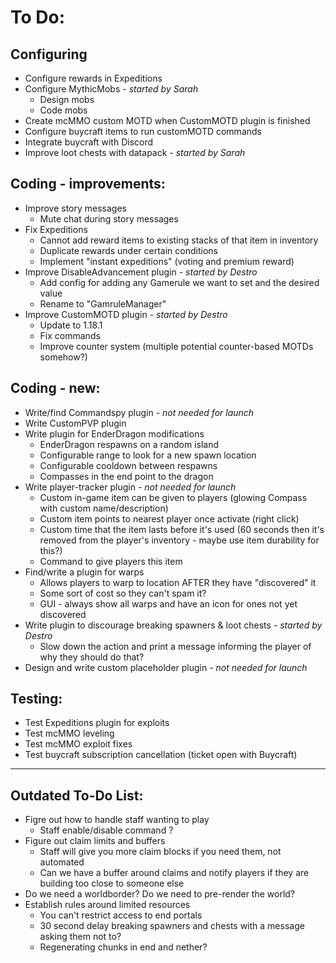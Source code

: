 # To Do:

## Configuring
- Configure rewards in Expeditions
- Configure MythicMobs _- started by Sarah_
    - Design mobs
    - Code mobs
- Create mcMMO custom MOTD when CustomMOTD plugin is finished
- Configure buycraft items to run customMOTD commands
- Integrate buycraft with Discord
- Improve loot chests with datapack _- started by Sarah_

## Coding - improvements:

- Improve story messages
    - Mute chat during story messages
- Fix Expeditions
    - Cannot add reward items to existing stacks of that item in inventory
    - Duplicate rewards under certain conditions
    - Implement "instant expeditions" (voting and premium reward)
- Improve DisableAdvancement plugin _- started by Destro_
    - Add config for adding any Gamerule we want to set and the desired value
    - Rename to "GamruleManager"
- Improve CustomMOTD plugin _- started by Destro_
    - Update to 1.18.1
    - Fix commands
    - Improve counter system (multiple potential counter-based MOTDs somehow?)

## Coding - new:
- Write/find Commandspy plugin _- not needed for launch_
- Write CustomPVP plugin
- Write plugin for EnderDragon modifications
    - EnderDragon respawns on a random island
    - Configurable range to look for a new spawn location
    - Configurable cooldown between respawns
    - Compasses in the end point to the dragon
- Write player-tracker plugin _- not needed for launch_
    - Custom in-game item can be given to players (glowing Compass with custom name/description)
    - Custom item points to nearest player once activate (right click)
    - Custom time that the item lasts before it's used (60 seconds then it's removed from the player's inventory - maybe use item durability for this?)
    - Command to give players this item
- Find/write a plugin for warps
    - Allows players to warp to location AFTER they have "discovered" it
    - Some sort of cost so they can't spam it?
    - GUI - always show all warps and have an icon for ones not yet discovered
- Write plugin to discourage breaking spawners & loot chests _- started by Destro_
    - Slow down the action and print a message informing the player of why they should do that?
- Design and write custom placeholder plugin _- not needed for launch_
 
## Testing:

- Test Expeditions plugin for exploits
- Test mcMMO leveling
- Test mcMMO exploit fixes
- Test buycraft subscription cancellation (ticket open with Buycraft)

--------------------


## Outdated To-Do List:

- Figre out how to handle staff wanting to play
    - Staff enable/disable command ? 
- Figure out claim limits and buffers
    - Staff will give you more claim blocks if you need them, not automated
    - Can we have a buffer around claims and notify players if they are building too close to someone else
- Do we need a worldborder? Do we need to pre-render the world? 
- Establish rules around limited resources
    - You can't restrict access to end portals
    - 30 second delay breaking spawners and chests with a message asking them not to? 
    - Regenerating chunks in end and nether?
